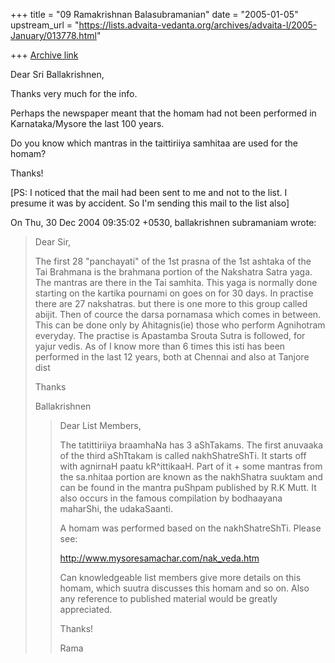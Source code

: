+++
title = "09 Ramakrishnan Balasubramanian"
date = "2005-01-05"
upstream_url = "https://lists.advaita-vedanta.org/archives/advaita-l/2005-January/013778.html"

+++
[Archive link](https://lists.advaita-vedanta.org/archives/advaita-l/2005-January/013778.html)

Dear Sri Ballakrishnen,

Thanks very much for the info.

Perhaps the newspaper meant that the homam had not been performed in
Karnataka/Mysore the last 100 years.

Do you know which mantras in the taittiriiya samhitaa are used for the homam?

Thanks!

[PS: I noticed that the mail had been sent to me and not to the list.
I presume it was by accident. So I'm sending this mail to the list
also]

On Thu, 30 Dec 2004 09:35:02 +0530, ballakrishnen subramaniam
<ballakrishnen at hotmail.com> wrote:
> 
> 
> Dear Sir,
> 
> The first 28 "panchayati" of the 1st prasna of the 1st ashtaka of the Tai
> Brahmana is the brahmana portion of the Nakshatra Satra yaga. The mantras
> are there in the Tai samhita. This yaga is normally done starting on the
> kartika pournami on goes on for 30 days. In practise there are 27
> nakshatras. but there is one more to this group called abijit. Then of
> cource the darsa pornamasa which comes in between.  This can be done only by
> Ahitagnis(ie) those who perform Agnihotram everyday. The practise is
> Apastamba Srouta Sutra is followed, for yajur vedis. As of I know more than
> 6 times this isti has been performed in the last 12 years, both at Chennai
> and also at Tanjore dist 
> 
> Thanks
> 
>  Ballakrishnen
> 
> 
> 
>  
> >Dear List Members, 
> > 
> >The tatittiriiya braamhaNa has 3 aShTakams. The first anuvaaka of 
> >the third aShTtakam is called nakhShatreShTi. It starts off with 
> >agnirnaH paatu kR^ittikaaH. Part of it + some mantras from the 
> >sa.nhitaa portion are known as the nakhShatra suuktam and can be found 
> >in the mantra puShpam published by R.K Mutt. It also occurs in the 
> >famous compilation by bodhaayana maharShi, the udakaSaanti. 
> > 
> >A homam was performed based on the nakhShatreShTi. Please see: 
> > 
> >http://www.mysoresamachar.com/nak_veda.htm 
> > 
> >Can knowledgeable list members give more details on this homam, 
> >which suutra discusses this homam and so on. Also any reference to 
> >published material would be greatly appreciated. 
> > 
> >Thanks! 
> > 
> >Rama

